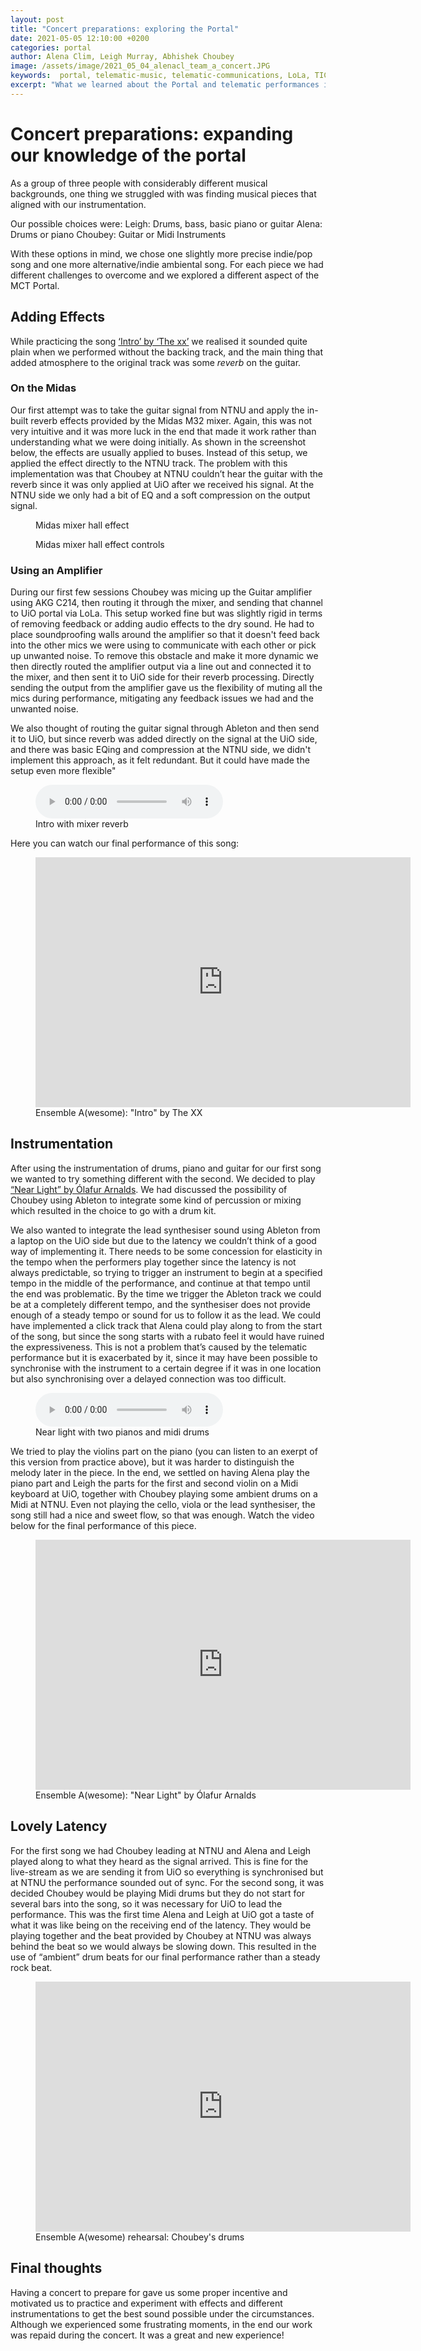 ```yaml
---
layout: post
title: "Concert preparations: exploring the Portal"
date: 2021-05-05 12:10:00 +0200
categories: portal
author: Alena Clim, Leigh Murray, Abhishek Choubey
image: /assets/image/2021_05_04_alenacl_team_a_concert.JPG
keywords:  portal, telematic-music, telematic-communications, LoLa, TICO, midas-m32
excerpt: "What we learned about the Portal and telematic performances in general while preparing our musical pieces for the end of semester concert. Details about our instrumentation and effects."
---
```


# Concert preparations: expanding our knowledge of the portal

As a group of three people with considerably different musical backgrounds, one thing we struggled with was finding musical pieces that aligned with our instrumentation.

Our possible choices were:
    Leigh: Drums, bass, basic piano or guitar
    Alena: Drums or piano
    Choubey: Guitar or Midi Instruments

With these options in mind, we chose one slightly more precise indie/pop song and one more alternative/indie ambiental song. For each piece we had different challenges to overcome and we explored a different aspect of the MCT Portal.

## Adding Effects

While practicing the song [‘Intro’ by ‘The xx’](https://www.youtube.com/watch?v=xMV6l2y67rk) we realised it sounded quite plain when we performed without the backing track, and the main thing that added atmosphere to the original track was some _reverb_ on the guitar.

### On the Midas

Our first attempt was to take the guitar signal from NTNU and apply the in-built reverb effects provided by the Midas M32 mixer. Again, this was not very intuitive and it was more luck in the end that made it work rather than understanding what we were doing initially. As shown in the screenshot below, the effects are usually applied to buses.  Instead of this setup, we applied the effect directly to the NTNU track. The problem with this implementation was that Choubey at NTNU couldn’t hear the guitar with the reverb since it was only applied at UiO after we received his signal. At the NTNU side we only had a bit of EQ and a soft compression on the output signal.

<figure style="float: auto">
   <img src="/assets/image/2021_05_04_leigh_midas_hall_effect.jpg" alt="" title="Midas hall effect" width=auto/> <figcaption>Midas mixer hall effect</figcaption>
</figure>

<figure style="float: auto">
   <img src="/assets/image/2021_05_04_leigh_midas_hall_effect_controls.jpg" alt="" title="Midas hall effect controls" width=auto/> <figcaption>Midas mixer hall effect controls</figcaption>
</figure>

### Using an Amplifier

During our first few sessions Choubey was micing up the Guitar amplifier using AKG C214, then routing it through the mixer, and sending that channel to UiO portal via LoLa. This setup worked fine but was slightly rigid in terms of removing feedback or adding audio effects to the dry sound. He had to place soundproofing walls around the amplifier so that it doesn't feed back into the other mics we were using to communicate with each other or pick up unwanted noise. To remove this obstacle and make it more dynamic we then directly routed the amplifier output via a line out and connected it to the mixer, and then sent it to UiO side for their reverb processing. Directly sending the output from the amplifier gave us the flexibility of muting all the mics during performance, mitigating any feedback issues we had and the unwanted noise.

We also thought of routing the guitar signal through Ableton and then send it to UiO, but since reverb was added directly on the signal at the UiO side, and there was basic EQing and compression at the NTNU side, we didn't implement this approach, as it felt redundant. But it could have made the setup even more flexible"

<figure style="float: none">
  <audio controls>
    <source src="https://drive.google.com/uc?&id=1WygL4RXUQRMX8vrRscRuApqjzPxUcRxv" type="audio/mpeg">
    Intro by The xx with mixer reverb
  </audio>
  <figcaption>Intro with mixer reverb</figcaption>
</figure>

Here you can watch our final performance of this song:

<figure style="float: none">
   <iframe src="https://drive.google.com/file/d/1t33Is8iGUGwXFFU4iuzdcxa193P-LGUe/preview" width="600" height="400" frameborder="0" allowfullscreen></iframe>
   <figcaption>Ensemble A(wesome): "Intro" by The XX </figcaption>
</figure>

## Instrumentation

After using the instrumentation of drums, piano and guitar for our first song we wanted to try something different with the second. We decided to play [“Near Light” by Ólafur Arnalds](https://www.youtube.com/watch?v=0kYc55bXJFI). We had discussed the possibility of Choubey using Ableton to integrate some kind of percussion or mixing which resulted in the choice to go with a drum kit.

We also wanted to integrate the lead synthesiser sound using Ableton from a laptop on the UiO side but due to the latency we couldn’t think of a good way of implementing it.  There needs to be some concession for elasticity in the tempo when the performers play together since the latency is not always predictable, so trying to trigger an instrument to begin at a specified tempo in the middle of the performance, and continue at that tempo until the end was problematic.  By the time we trigger the Ableton track we could be at a completely different tempo, and the synthesiser does not provide enough of a steady tempo or sound for us to follow it as the lead.  We could have implemented a click track that Alena could play along to from the start of the song, but since the song starts with a rubato feel it would have ruined the expressiveness. This is not a problem that’s caused by the telematic performance but it is exacerbated by it, since it may have been possible to synchronise with the instrument to a certain degree if it was in one location but also synchronising over a delayed connection was too difficult.

<figure style="float: none">
  <audio controls>
    <source src="https://drive.google.com/uc?&id=1TF_MoxlXqGGHxfLSXX6dB_KDbRyTUjge" type="audio/mpeg">
    Near Light with two pianos and midi drums
  </audio>
  <figcaption>Near light with two pianos and midi drums</figcaption>
</figure>

We tried to play the violins part on the piano (you can listen to an exerpt of this version from practice above), but it was harder to distinguish the melody later in the piece. In the end, we settled on having Alena play the piano part and Leigh the parts for the first and second violin on a Midi keyboard at UiO, together with Choubey playing some ambient drums on a Midi at NTNU. Even not playing the cello, viola or the lead synthesiser, the song still had a nice and sweet flow, so that was enough. Watch the video below for the final performance of this piece.

<figure style="float: none">
   <iframe src="https://drive.google.com/file/d/1RU601pP6nqIOl6Fhil7RAEzUDACw_qLz/preview" width="600" height="400" frameborder="0" allowfullscreen></iframe>
   <figcaption>Ensemble A(wesome): "Near Light" by Ólafur Arnalds</figcaption>
</figure>

## Lovely Latency

For the first song we had Choubey leading at NTNU and Alena and Leigh played along to what they heard as the signal arrived.  This is fine for the live-stream as we are sending it from UiO so everything is synchronised but at NTNU the performance sounded out of sync.  For the second song, it was decided Choubey would be playing Midi drums but they do not start for several bars into the song, so it was necessary for UiO to lead the performance.  This was the first time Alena and Leigh at UiO got a taste of what it was like being on the receiving end of the latency.  They would be playing together and the beat provided by Choubey at NTNU was always behind the beat so we would always be slowing down.  This resulted in the use of “ambient” drum beats for our final performance rather than a steady rock beat.

<figure style="float: none">
   <iframe src="https://drive.google.com/file/d/1PFUTTneyel37_DM7LM9JD3CkTUBjFnS3/preview" width="600" height="400" frameborder="0" allowfullscreen></iframe>
   <figcaption>Ensemble A(wesome) rehearsal: Choubey's drums</figcaption>
</figure>

## Final thoughts

Having a concert to prepare for gave us some proper incentive and motivated us to practice and experiment with effects and different instrumentations to get the best sound possible under the circumstances. Although we experienced some frustrating moments, in the end our work was repaid during the concert. It was a great and new experience!
